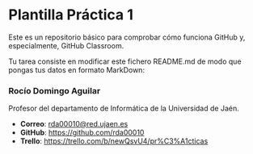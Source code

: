 # Plantilla Práctica 1
Este es un repositorio básico para comprobar cómo funciona GitHub y, especialmente, GitHub Classroom.

Tu tarea consiste en modificar este fichero README.md de modo que pongas tus datos en formato MarkDown:

### Rocío Domingo Aguilar

Profesor del departamento de Informática de la Universidad de Jaén.
* **Correo**: rda00010@red.ujaen.es
* **GitHub**: https://github.com/rda00010
* **Trello**: https://trello.com/b/newQsvU4/pr%C3%A1cticas
